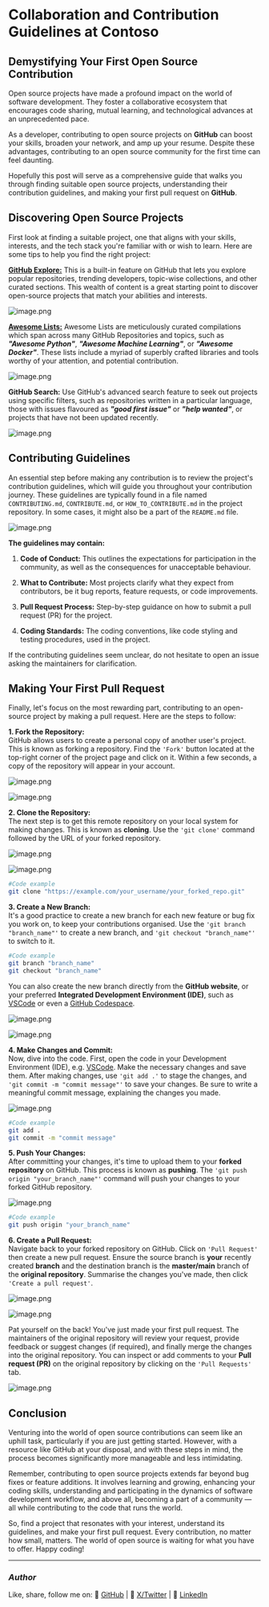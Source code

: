 # Collaboration and Contribution Guidelines at Contoso

## Demystifying Your First Open Source Contribution

Open source projects have made a profound impact on the world of software development. They foster a collaborative ecosystem that encourages code sharing, mutual learning, and technological advances at an unprecedented pace.

As a developer, contributing to open source projects on **GitHub** can boost your skills, broaden your network, and amp up your resume. Despite these advantages, contributing to an open source community for the first time can feel daunting.

Hopefully this post will serve as a comprehensive guide that walks you through finding suitable open source projects, understanding their contribution guidelines, and making your first pull request on **GitHub**.

## Discovering Open Source Projects

First look at finding a suitable project, one that aligns with your skills, interests, and the tech stack you're familiar with or wish to learn. Here are some tips to help you find the right project:

**[GitHub Explore:](https://github.com/explore)** This is a built-in feature on GitHub that lets you explore popular repositories, trending developers, topic-wise collections, and other curated sections. This wealth of content is a great starting point to discover open-source projects that match your abilities and interests.

![image.png](https://raw.githubusercontent.com/Pwd9000-ML/blog-devto/main/posts/2023/GitHub-Opensource-Contribute/assets/explore.png)

**[Awesome Lists:](https://github.com/topics/awesome)** Awesome Lists are meticulously curated compilations which span across many GitHub Repositories and topics, such as **_"Awesome Python"_**, **_"Awesome Machine Learning"_**, or **_"Awesome Docker"_**. These lists include a myriad of superbly crafted libraries and tools worthy of your attention, and potential contribution.

![image.png](https://raw.githubusercontent.com/Pwd9000-ML/blog-devto/main/posts/2023/GitHub-Opensource-Contribute/assets/awesome.png)

**GitHub Search:** Use GitHub's advanced search feature to seek out projects using specific filters, such as repositories written in a particular language, those with issues flavoured as **_"good first issue"_** or **_"help wanted"_**, or projects that have not been updated recently.

![image.png](https://raw.githubusercontent.com/Pwd9000-ML/blog-devto/main/posts/2023/GitHub-Opensource-Contribute/assets/search.png)

## Contributing Guidelines

An essential step before making any contribution is to review the project's contribution guidelines, which will guide you throughout your contribution journey. These guidelines are typically found in a file named `CONTRIBUTING.md`, `CONTRIBUTE.md`, or `HOW_TO_CONTRIBUTE.md` in the project repository. In some cases, it might also be a part of the `README.md` file.

![image.png](https://raw.githubusercontent.com/Pwd9000-ML/blog-devto/main/posts/2023/GitHub-Opensource-Contribute/assets/cont.png)

**The guidelines may contain:**

1. **Code of Conduct:** This outlines the expectations for participation in the community, as well as the consequences for unacceptable behaviour.

2. **What to Contribute:** Most projects clarify what they expect from contributors, be it bug reports, feature requests, or code improvements.

3. **Pull Request Process:** Step-by-step guidance on how to submit a pull request (PR) for the project.

4. **Coding Standards:** The coding conventions, like code styling and testing procedures, used in the project.

If the contributing guidelines seem unclear, do not hesitate to open an issue asking the maintainers for clarification.

## Making Your First Pull Request

Finally, let's focus on the most rewarding part, contributing to an open-source project by making a pull request. Here are the steps to follow:

**1. Fork the Repository:**  
GitHub allows users to create a personal copy of another user's project. This is known as forking a repository. Find the `'Fork'` button located at the top-right corner of the project page and click on it. Within a few seconds, a copy of the repository will appear in your account.

![image.png](https://raw.githubusercontent.com/Pwd9000-ML/blog-devto/main/posts/2023/GitHub-Opensource-Contribute/assets/fork.png)

![image.png](https://raw.githubusercontent.com/Pwd9000-ML/blog-devto/main/posts/2023/GitHub-Opensource-Contribute/assets/fork2.png)

**2. Clone the Repository:**  
The next step is to get this remote repository on your local system for making changes. This is known as **cloning**. Use the `'git clone'` command followed by the URL of your forked repository.

![image.png](https://raw.githubusercontent.com/Pwd9000-ML/blog-devto/main/posts/2023/GitHub-Opensource-Contribute/assets/clone.png)

![image.png](https://raw.githubusercontent.com/Pwd9000-ML/blog-devto/main/posts/2023/GitHub-Opensource-Contribute/assets/clone2.png)

```bash
#Code example
git clone "https://example.com/your_username/your_forked_repo.git"
```

**3. Create a New Branch:**  
It's a good practice to create a new branch for each new feature or bug fix you work on, to keep your contributions organised. Use the `'git branch "branch_name"'` to create a new branch, and `'git checkout "branch_name"'` to switch to it.

```bash
#Code example
git branch "branch_name"
git checkout "branch_name"
```

You can also create the new branch directly from the **GitHub website**, or your preferred **Integrated Development Environment (IDE)**, such as [VSCode](https://code.visualstudio.com) or even a [GitHub Codespace](https://docs.github.com/en/codespaces/overview?wt.mc_id=DT-MVP-5004771).

![image.png](https://raw.githubusercontent.com/Pwd9000-ML/blog-devto/main/posts/2023/GitHub-Opensource-Contribute/assets/branch.png)

![image.png](https://raw.githubusercontent.com/Pwd9000-ML/blog-devto/main/posts/2023/GitHub-Opensource-Contribute/assets/branch2.png)

**4. Make Changes and Commit:**  
Now, dive into the code. First, open the code in your Development Environment (IDE), e.g. [VSCode](https://code.visualstudio.com/?wt.mc_id=DT-MVP-5004771). Make the necessary changes and save them. After making changes, use `'git add .'` to stage the changes, and `'git commit -m "commit message"'` to save your changes. Be sure to write a meaningful commit message, explaining the changes you made.

![image.png](https://raw.githubusercontent.com/Pwd9000-ML/blog-devto/main/posts/2023/GitHub-Opensource-Contribute/assets/com.png)

```bash
#Code example
git add .
git commit -m "commit message"
```

**5. Push Your Changes:**  
After committing your changes, it's time to upload them to your **forked repository** on GitHub. This process is known as **pushing**. The `'git push origin "your_branch_name"'` command will push your changes to your forked GitHub repository.

![image.png](https://raw.githubusercontent.com/Pwd9000-ML/blog-devto/main/posts/2023/GitHub-Opensource-Contribute/assets/sync.png)

```bash
#Code example
git push origin "your_branch_name"
```

**6. Create a Pull Request:**  
Navigate back to your forked repository on GitHub. Click on `'Pull Request'` then create a new pull request. Ensure the source branch is **your** recently created **branch** and the destination branch is the **master/main** branch of the **original repository**. Summarise the changes you've made, then click `'Create a pull request'`.

![image.png](https://raw.githubusercontent.com/Pwd9000-ML/blog-devto/main/posts/2023/GitHub-Opensource-Contribute/assets/PR.png)

![image.png](https://raw.githubusercontent.com/Pwd9000-ML/blog-devto/main/posts/2023/GitHub-Opensource-Contribute/assets/PR2.png)

Pat yourself on the back! You've just made your first pull request. The maintainers of the original repository will review your request, provide feedback or suggest changes (if required), and finally merge the changes into the original repository. You can inspect or add comments to your **Pull request (PR)** on the original repository by clicking on the `'Pull Requests'` tab.

![image.png](https://raw.githubusercontent.com/Pwd9000-ML/blog-devto/main/posts/2023/GitHub-Opensource-Contribute/assets/PR3.png)

## Conclusion

Venturing into the world of open source contributions can seem like an uphill task, particularly if you are just getting started. However, with a resource like GitHub at your disposal, and with these steps in mind, the process becomes significantly more manageable and less intimidating.

Remember, contributing to open source projects extends far beyond bug fixes or feature additions. It involves learning and growing, enhancing your coding skills, understanding and participating in the dynamics of software development workflow, and above all, becoming a part of a community — all while contributing to the code that runs the world.

So, find a project that resonates with your interest, understand its guidelines, and make your first pull request. Every contribution, no matter how small, matters. The world of open source is waiting for what you have to offer. Happy coding!

---

### _Author_

Like, share, follow me on: :octopus: [GitHub](https://github.com/Pwd9000-ML) | :penguin: [X/Twitter](https://x.com/pwd9000) | :space_invader: [LinkedIn](https://www.linkedin.com/in/marcel-l-61b0a96b/)